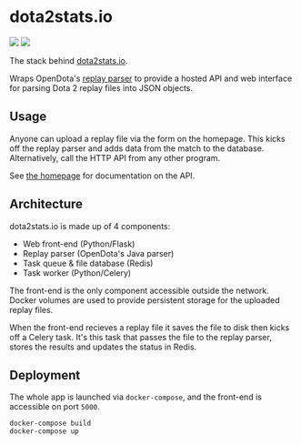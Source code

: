 # dota2stats.io
![](https://github.com/alex9smith/dota2stats.io/workflows/Build%20App%20&%20Worker%20Images/badge.svg)      ![](https://github.com/alex9smith/dota2stats.io/workflows/Deploy%20Site/badge.svg)

The stack behind [dota2stats.io](https://dota2stats.io).

Wraps OpenDota's [replay parser](https://github.com/odota/parser/) to provide a hosted API and web interface for parsing Dota 2 replay files into JSON objects.

## Usage
Anyone can upload a replay file via the form on the homepage. This kicks off the replay parser and adds data from the match to the database. Alternatively, call the HTTP API from any other program. 

See [the homepage](https://dota2stats.io) for documentation on the API.

## Architecture
dota2stats.io is made up of 4 components:
* Web front-end (Python/Flask)
* Replay parser (OpenDota's Java parser)
* Task queue & file database (Redis)
* Task worker (Python/Celery)

The front-end is the only component accessible outside the network.
Docker volumes are used to provide persistent storage for the uploaded replay files.

When the front-end recieves a replay file it saves the file to disk then kicks off a Celery task. It's this task that passes the file to the replay parser, stores the results and updates the status in Redis.

## Deployment
The whole app is launched via `docker-compose`, and the front-end is accessible on port `5000`.
```
docker-compose build
docker-compose up
```